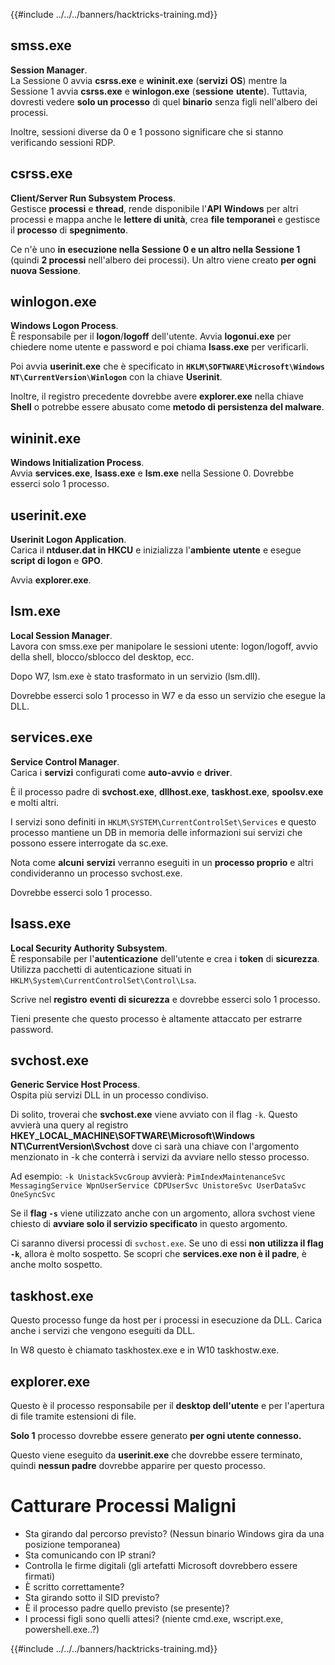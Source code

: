 {{#include ../../../banners/hacktricks-training.md}}

## smss.exe

**Session Manager**.\
La Sessione 0 avvia **csrss.exe** e **wininit.exe** (**servizi** **OS**) mentre la Sessione 1 avvia **csrss.exe** e **winlogon.exe** (**sessione** **utente**). Tuttavia, dovresti vedere **solo un processo** di quel **binario** senza figli nell'albero dei processi.

Inoltre, sessioni diverse da 0 e 1 possono significare che si stanno verificando sessioni RDP.

## csrss.exe

**Client/Server Run Subsystem Process**.\
Gestisce **processi** e **thread**, rende disponibile l'**API** **Windows** per altri processi e mappa anche le **lettere di unità**, crea **file temporanei** e gestisce il **processo** di **spegnimento**.

Ce n'è uno **in esecuzione nella Sessione 0 e un altro nella Sessione 1** (quindi **2 processi** nell'albero dei processi). Un altro viene creato **per ogni nuova Sessione**.

## winlogon.exe

**Windows Logon Process**.\
È responsabile per il **logon**/**logoff** dell'utente. Avvia **logonui.exe** per chiedere nome utente e password e poi chiama **lsass.exe** per verificarli.

Poi avvia **userinit.exe** che è specificato in **`HKLM\SOFTWARE\Microsoft\Windows NT\CurrentVersion\Winlogon`** con la chiave **Userinit**.

Inoltre, il registro precedente dovrebbe avere **explorer.exe** nella chiave **Shell** o potrebbe essere abusato come **metodo di persistenza del malware**.

## wininit.exe

**Windows Initialization Process**. \
Avvia **services.exe**, **lsass.exe** e **lsm.exe** nella Sessione 0. Dovrebbe esserci solo 1 processo.

## userinit.exe

**Userinit Logon Application**.\
Carica il **ntduser.dat in HKCU** e inizializza l'**ambiente** **utente** e esegue **script di logon** e **GPO**.

Avvia **explorer.exe**.

## lsm.exe

**Local Session Manager**.\
Lavora con smss.exe per manipolare le sessioni utente: logon/logoff, avvio della shell, blocco/sblocco del desktop, ecc.

Dopo W7, lsm.exe è stato trasformato in un servizio (lsm.dll).

Dovrebbe esserci solo 1 processo in W7 e da esso un servizio che esegue la DLL.

## services.exe

**Service Control Manager**.\
Carica i **servizi** configurati come **auto-avvio** e **driver**.

È il processo padre di **svchost.exe**, **dllhost.exe**, **taskhost.exe**, **spoolsv.exe** e molti altri.

I servizi sono definiti in `HKLM\SYSTEM\CurrentControlSet\Services` e questo processo mantiene un DB in memoria delle informazioni sui servizi che possono essere interrogate da sc.exe.

Nota come **alcuni** **servizi** verranno eseguiti in un **processo proprio** e altri condivideranno un processo svchost.exe.

Dovrebbe esserci solo 1 processo.

## lsass.exe

**Local Security Authority Subsystem**.\
È responsabile per l'**autenticazione** dell'utente e crea i **token** di **sicurezza**. Utilizza pacchetti di autenticazione situati in `HKLM\System\CurrentControlSet\Control\Lsa`.

Scrive nel **registro** **eventi** **di sicurezza** e dovrebbe esserci solo 1 processo.

Tieni presente che questo processo è altamente attaccato per estrarre password.

## svchost.exe

**Generic Service Host Process**.\
Ospita più servizi DLL in un processo condiviso.

Di solito, troverai che **svchost.exe** viene avviato con il flag `-k`. Questo avvierà una query al registro **HKEY_LOCAL_MACHINE\SOFTWARE\Microsoft\Windows NT\CurrentVersion\Svchost** dove ci sarà una chiave con l'argomento menzionato in -k che conterrà i servizi da avviare nello stesso processo.

Ad esempio: `-k UnistackSvcGroup` avvierà: `PimIndexMaintenanceSvc MessagingService WpnUserService CDPUserSvc UnistoreSvc UserDataSvc OneSyncSvc`

Se il **flag `-s`** viene utilizzato anche con un argomento, allora svchost viene chiesto di **avviare solo il servizio specificato** in questo argomento.

Ci saranno diversi processi di `svchost.exe`. Se uno di essi **non utilizza il flag `-k`**, allora è molto sospetto. Se scopri che **services.exe non è il padre**, è anche molto sospetto.

## taskhost.exe

Questo processo funge da host per i processi in esecuzione da DLL. Carica anche i servizi che vengono eseguiti da DLL.

In W8 questo è chiamato taskhostex.exe e in W10 taskhostw.exe.

## explorer.exe

Questo è il processo responsabile per il **desktop dell'utente** e per l'apertura di file tramite estensioni di file.

**Solo 1** processo dovrebbe essere generato **per ogni utente connesso.**

Questo viene eseguito da **userinit.exe** che dovrebbe essere terminato, quindi **nessun padre** dovrebbe apparire per questo processo.

# Catturare Processi Maligni

- Sta girando dal percorso previsto? (Nessun binario Windows gira da una posizione temporanea)
- Sta comunicando con IP strani?
- Controlla le firme digitali (gli artefatti Microsoft dovrebbero essere firmati)
- È scritto correttamente?
- Sta girando sotto il SID previsto?
- È il processo padre quello previsto (se presente)?
- I processi figli sono quelli attesi? (niente cmd.exe, wscript.exe, powershell.exe..?)

{{#include ../../../banners/hacktricks-training.md}}
